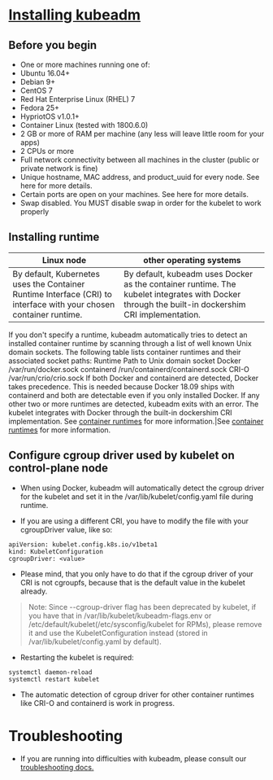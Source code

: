# [Installing kubeadm](https://kubernetes.io/docs/setup/production-environment/tools/kubeadm/install-kubeadm/)
## Before you begin
+ One or more machines running one of:
+ Ubuntu 16.04+
+ Debian 9+
+ CentOS 7
+ Red Hat Enterprise Linux (RHEL) 7
+ Fedora 25+
+ HypriotOS v1.0.1+
+ Container Linux (tested with 1800.6.0)
+ 2 GB or more of RAM per machine (any less will leave little room for your apps)
+ 2 CPUs or more
+ Full network connectivity between all machines in the cluster (public or private network is fine)
+ Unique hostname, MAC address, and product_uuid for every node. See here for more details.
+ Certain ports are open on your machines. See here for more details.
+ Swap disabled. You MUST disable swap in order for the kubelet to work properly

## Installing runtime
Linux node | other operating systems
  --- | ---
By default, Kubernetes uses the Container Runtime Interface (CRI) to interface with your chosen container runtime.|  By default, kubeadm uses Docker as the container runtime. The kubelet integrates with Docker through the built-in dockershim CRI implementation.
If you don't specify a runtime, kubeadm automatically tries to detect an installed container runtime by scanning through a list of well known Unix domain sockets. The following table lists container runtimes and their associated socket paths:
Runtime	Path to Unix domain socket	Docker	/var/run/docker.sock	containerd	/run/containerd/containerd.sock	CRI-O	/var/run/crio/crio.sock
If both Docker and containerd are detected, Docker takes precedence. This is needed because Docker 18.09 ships with containerd and both are detectable even if you only installed Docker. If any other two or more runtimes are detected, kubeadm exits with an error.
The kubelet integrates with Docker through the built-in dockershim CRI implementation.
See [container runtimes](https://kubernetes.io/docs/setup/production-environment/container-runtimes/) for more information.|See [container runtimes](https://kubernetes.io/docs/setup/production-environment/container-runtimes/) for more information.


## Configure cgroup driver used by kubelet on control-plane node

+ When using Docker, kubeadm will automatically detect the cgroup driver for the kubelet and set it in the /var/lib/kubelet/config.yaml file during runtime.

+ If you are using a different CRI, you have to modify the file with your cgroupDriver value, like so:
```shell
apiVersion: kubelet.config.k8s.io/v1beta1
kind: KubeletConfiguration
cgroupDriver: <value>
```
+ Please mind, that you only have to do that if the cgroup driver of your CRI is not cgroupfs, because that is the default value in the kubelet already.
>Note: Since --cgroup-driver flag has been deprecated by kubelet, if you have that in /var/lib/kubelet/kubeadm-flags.env or /etc/default/kubelet(/etc/sysconfig/kubelet for RPMs), please remove it and use the KubeletConfiguration instead (stored in /var/lib/kubelet/config.yaml by default).

+ Restarting the kubelet is required:
```
systemctl daemon-reload
systemctl restart kubelet
```
+ The automatic detection of cgroup driver for other container runtimes like CRI-O and containerd is work in progress.

# Troubleshooting
+ If you are running into difficulties with kubeadm, please consult our [troubleshooting docs.](https://kubernetes.io/docs/setup/production-environment/tools/kubeadm/troubleshooting-kubeadm/)
